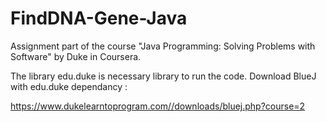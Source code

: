 # FindDNA-Gene-Java
Assignment part of the course "Java Programming: Solving Problems with Software" by Duke in Coursera.

The library edu.duke is necessary library to run the code.
Download BlueJ with edu.duke dependancy :

https://www.dukelearntoprogram.com//downloads/bluej.php?course=2
